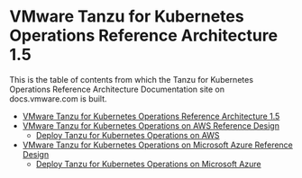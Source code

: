 # VMware Tanzu for Kubernetes Operations Reference Architecture 1.5

This is the table of contents from which the Tanzu for Kubernetes Operations Reference Architecture Documentation site on docs.vmware.com is built.

- [VMware Tanzu for Kubernetes Operations Reference Architecture 1.5](./reference-designs/index.md)
- [VMware Tanzu for Kubernetes Operations on AWS Reference Design](./reference-designs/tko-on-aws.md)
    - [Deploy Tanzu for Kubernetes Operations on AWS](./deployment-guides/tko-aws.md)
- [VMware Tanzu for Kubernetes Operations on Microsoft Azure Reference Design](./reference-designs/tko-on-azure.md)
    - [Deploy Tanzu for Kubernetes Operations on Microsoft Azure](./deployment-guides/tko-on-azure.md)
<!---
    - [VMware Tanzu for Kubernetes Operations on VMware Cloud on AWS Reference Design](./reference-designs/tko-on-vmc-aws.md)
    - [Deploy Tanzu for Kubernetes Operations on VMware Cloud on AWS](./deployment-guides/tanzu-standard-on-vmc-aws.md)
- [VMware Tanzu for Kubernetes Operations on vSphere Reference Design](./reference-designs/tko-on-vsphere.md)
    - [Deploy Tanzu for Kubernetes Operations on vSphere with VMware VDS](./deployment-guides/tko-on-vsphere-vds.md) 
- [VMware Tanzu for Kubernetes Operations on vSphere with NSX-T Reference Design](./reference-designs/tko-on-vsphere-nsx.md)
    - [Deploy VMware Tanzu for Kubernetes Operations on VMware vSphere with VMware NSX-T](./deployment-guides/tko-on-vsphere-nsxt.md) 
- [VMware Tanzu for Kubernetes Operations using vSphere with Tanzu Reference Design](./reference-designs/tko-on-vsphere-with-tanzu.md)
    - [Deploy Tanzu for Kubernetes Operations using vSphere with Tanzu](./deployment-guides/tko-on-vsphere-with-tanzu.md)
- [VMware Tanzu for Kubernetes Operations SaaS Integration](./reference-designs/tko-saas.md)
    - [Configure Tanzu SaaS Components for Tanzu for Kubernetes Operations](./deployment-guides/tko-saas-services.md) 
--->